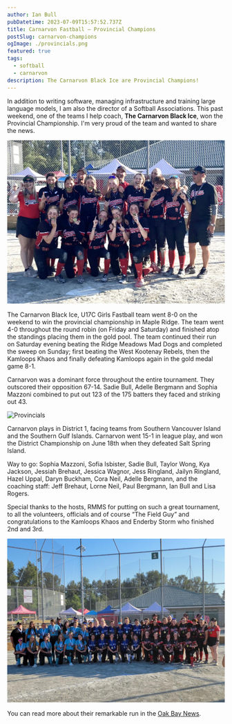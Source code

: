 ```yaml
---
author: Ian Bull
pubDatetime: 2023-07-09T15:57:52.737Z
title: Carnarvon Fastball — Provincial Champions
postSlug: carnarvon-champions
ogImage: ./provincials.png
featured: true
tags:
  - softball
  - carnarvon
description: The Carnarvon Black Ice are Provincial Champions!
---
```


In addition to writing software, managing infrastructure and training large language models, I am also the director of a Softball Associations. This past weekend, one of the teams I help coach, **The Carnarvon Black Ice**, won the Provincial Championship. I'm very proud of the team and wanted to share the news.

![Gold Medal](./champions.jpg)

The Carnarvon Black Ice, U17C Girls Fastball team went 8-0 on the weekend to win the provincial championship in Maple Ridge. The team went 4-0 throughout the round robin (on Friday and Saturday) and finished atop the standings placing them in the gold pool. The team continued their run on Saturday evening beating the Ridge Meadows Mad Dogs and completed the sweep on Sunday; first beating the West Kootenay Rebels, then the Kamloops Khaos and finally defeating Kamloops again in the gold medal game 8-1.

Carnarvon was a dominant force throughout the entire tournament. They outscored their opposition 67-14. Sadie Bull, Adelle Bergmann and Sophia Mazzoni combined to put out 123 of the 175 batters they faced and striking out 43.

![Provincials](./provincials.png)

Carnarvon plays in District 1, facing teams from Southern Vancouver Island and the Southern Gulf Islands. Carnarvon went 15-1 in league play, and won the District Championship on June 18th when they defeated Salt Spring Island.

Way to go: Sophia Mazzoni, Sofia Isbister, Sadie Bull, Taylor Wong, Kya Jackson, Jessiah Brehaut, Jessica Wagnor, Jess Ringland, Jailyn Ringland, Hazel Uppal, Daryn Buckham, Cora Neil, Adelle Bergmann, and the coaching staff: Jeff Brehaut, Lorne Neil, Paul Bergmann, Ian Bull and Lisa Rogers.

Special thanks to the hosts, RMMS for putting on such a great tournament, to all the volunteers, officials and of course “The Field Guy” and congratulations to the Kamloops Khaos and Enderby Storm who finished 2nd and 3rd.

![Top 3](./gold_silver_bronze.jpg)

You can read more about their remarkable run in the [Oak Bay News](https://www.oakbaynews.com/local-sports/oak-bay-based-fastball-team-sweeps-provincials-8-0-to-win-gold-661213).
